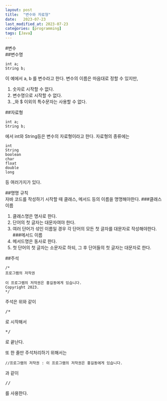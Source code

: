 ```yaml
---
layout: post
title:  "변수와 자료형"
date:   2023-07-23
last_modified_at: 2023-07-23
categories: [programming]
tags: [Java]
---
```

#변수  
##변수명  
```
int a;
String b;
```
이 예에서 a, b 를 변수라고 한다.
변수의 이름은 마음대로 정할 수 있지만, 
1. 숫자로 시작할 수 없다.
2. 변수명으로 시작할 수 없다. 
3. _와 $ 이외의 특수문자는 사용할 수 없다.

##자료형  
```
int a;
String b;
```
에서 int와 String등은 변수의 자료형이라고 한다.
자료형의 종류에는
```
int
String
boolean
char
float
double
long
```
등 여러가지가 있다.

##명명 규칙  
자바 코드를 작성하기 시작할 때 클래스, 메서드 등의 이름을 명명해야한다.
###클래스 이름  
1. 클래스명은 명사로 한다.
2. 단어의 첫 글자는 대문자여야 한다.
3. 여러 단어가 섞인 이름일 경우 각 단어의 모든 첫 글자를 대문자로 작성해야한다.
###메서드 이름  
1. 메서드명은 동사로 한다.
2. 첫 단어의 첫 글자는 소문자로 하되, 그 후 단어들의 첫 글자는 대문자로 한다.

##주석  
```
/*
프로그램의 저작권

이 프로그램의 저작권은 홍길동에게 있습니다.
Copyright 2023.
*/
```
주석은 위와 같이 <pre>/* </pre>로 시작해서 <pre>*/</pre>로 끝난다.  
  

또 한 줄만 주석처리하기 위해서는
```
//프로그램의 저작권 : 이 프로그램의 저작권은 홍길동에게 있습니다.
```
과 같이 <pre>//</pre>를 사용한다.